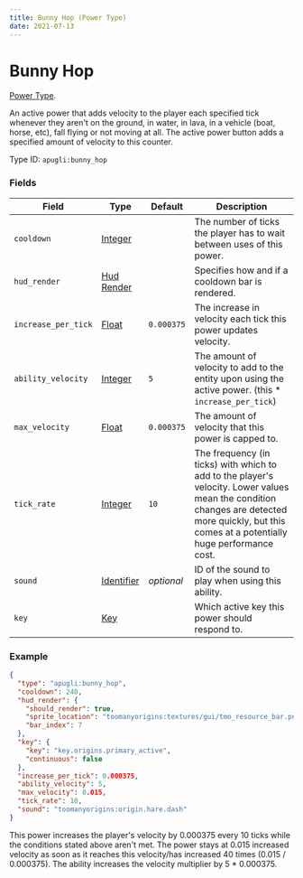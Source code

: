 ```yaml
---
title: Bunny Hop (Power Type)
date: 2021-07-13
---
```


# Bunny Hop

[Power Type](../power_types.md).

An active power that adds velocity to the player each specified tick whenever they aren't on the ground, in water, in lava, in a vehicle (boat, horse, etc), fall flying or not moving at all. The active power button adds a specified amount of velocity to this counter.

Type ID: `apugli:bunny_hop`

### Fields

Field  | Type | Default | Description
-------|------|---------|-------------
`cooldown` | [Integer](https://origins.readthedocs.io/en/latest/types/data_types/integer/) |  | The number of ticks the player has to wait between uses of this power.
`hud_render` | [Hud Render](https://origins.readthedocs.io/en/latest/types/data_types/hud_render/) |  | Specifies how and if a cooldown bar is rendered.
`increase_per_tick` | [Float](https://origins.readthedocs.io/en/latest/types/data_types/float/) | `0.000375` | The increase in velocity each tick this power updates velocity.
`ability_velocity` | [Integer](https://origins.readthedocs.io/en/latest/types/data_types/integer/) | `5` | The amount of velocity to add to the entity upon using the active power. (this * `increase_per_tick`)
`max_velocity` | [Float](https://origins.readthedocs.io/en/latest/types/data_types/float/) | `0.000375` | The amount of velocity that this power is capped to.
`tick_rate` | [Integer](https://origins.readthedocs.io/en/latest/types/data_types/integer/) | `10` | The frequency (in ticks) with which to add to the player's velocity. Lower values mean the condition changes are detected more quickly, but this comes at a potentially huge performance cost.
`sound` | [Identifier](https://origins.readthedocs.io/en/latest/types/data_types/identifier/) | *optional* | ID of the sound to play when using this ability.
`key` | [Key](https://origins.readthedocs.io/en/latest/types/data_types/key/) | | Which active key this power should respond to.


### Example
```json
{
  "type": "apugli:bunny_hop",
  "cooldown": 240,
  "hud_render": {
    "should_render": true,
    "sprite_location": "toomanyorigins:textures/gui/tmo_resource_bar.png",
    "bar_index": 7
  },
  "key": {
    "key": "key.origins.primary_active",
    "continuous": false
  },
  "increase_per_tick": 0.000375,
  "ability_velocity": 5,
  "max_velocity": 0.015,
  "tick_rate": 10,
  "sound": "toomanyorigins:origin.hare.dash"
}
```
This power increases the player's velocity by 0.000375 every 10 ticks while the conditions stated above aren't met. The power stays at 0.015 increased velocity as soon as it reaches this velocity/has increased 40 times (0.015 / 0.000375). The ability increases the velocity multiplier by 5 * 0.000375.